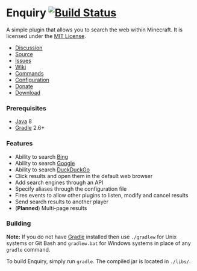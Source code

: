 Enquiry [![Build Status](https://travis-ci.org/InspireNXE/Enquiry.svg?branch=master)](https://travis-ci.org/InspireNXE/Enquiry)
=======
A simple plugin that allows you to search the web within Minecraft. It is licensed under the [MIT License].

* [Discussion]
* [Source]
* [Issues]
* [Wiki]
* [Commands]
* [Configuration]
* [Donate]
* [Download]

### Prerequisites
* [Java] 8
* [Gradle] 2.6+

### Features
* Ability to search [Bing]
* Ability to search [Google]
* Ability to search [DuckDuckGo]
* Click results and open them in the default web browser
* Add search engines through an API
* Specify aliases through the configuration file
* Fires events to allow other plugins to listen, modify and cancel results
* Send search results to another player
* (**Planned**) Multi-page results

### Building
**Note:** If you do not have [Gradle] installed then use `./gradlew` for Unix systems or Git Bash and `gradlew.bat` for Windows systems in place of any `gradle` command.

To build Enquiry, simply run `gradle`. The compiled jar is located in `./libs/`.

[Bing]: https://www.bing.com
[Commands]: https://github.com/InspireNXE/Enquiry/wiki/Commands
[Configuration]: https://github.com/InspireNXE/Enquiry/wiki/Configuration
[Discussion]: https://forums.spongepowered.org/t/enquiry-search-to-your-hearts-content-v1-0/7332
[Donate]: https://www.patreon.com/Grinch
[Download]: https://github.com/InspireNXE/Enquiry/releases/latest
[DuckDuckGo]: https://duckduckgo.com
[Google]: https://www.google.com
[Gradle]: http://www.gradle.org
[Issues]: https://github.com/InspireNXE/Enquiry/issues
[Java]: http://www.java.com
[MIT License]: http://www.tldrlegal.com/license/mit-license
[Source]: https://github.com/InspireNXE/Enquiry/
[Wiki]: https://github.com/InspireNXE/Enquiry/wiki
